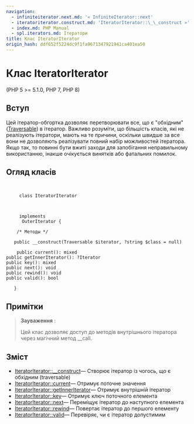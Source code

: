 ```yaml
---
navigation:
  - infiniteiterator.next.md: '« InfiniteIterator::next'
  - iteratoriterator.construct.md: 'IteratorIterator::\_\_construct »'
  - index.md: PHP Manual
  - spl.iterators.md: Ітератори
title: Клас IteratorIterator
origin_hash: ddf652f5224dc9f1fa9671347921941ca401ea50
---
```

# Клас IteratorIterator

(PHP 5 >= 5.1.0, PHP 7, PHP 8)

## Вступ

Цей ітератор-обгортка дозволяє перетворювати все, що є "обхідним" ([Traversable](class.traversable.md)) в ітератор. Важливо розуміти, що більшість класів, які не реалізують ітератори, мають на те причини, оскільки швидше за все вони не дозволяють реалізувати повний набір можливостей ітератора. Якщо так, то повинні бути вжиті заходи для запобігання неправильному використанню, інакше очікується винятків або фатальних помилок.

## Огляд класів

```classsynopsis

    
     class IteratorIterator
    

    
     implements
      OuterIterator {

    /* Методы */
    
   public __construct(Traversable $iterator, ?string $class = null)

    public current(): mixed
public getInnerIterator(): ?Iterator
public key(): mixed
public next(): void
public rewind(): void
public valid(): bool

   }
```

## Примітки

> **Зауваження** :
> 
> Цей клас дозволяє доступ до методів внутрішнього ітератора через магічний метод \_\_call.

## Зміст

-   [IteratorIterator::\_\_construct](iteratoriterator.construct.md)— Створює ітератор із чогось, що є обхідним (traversable)
-   [IteratorIterator::current](iteratoriterator.current.md)— Отримує поточне значення
-   [IteratorIterator::getInnerIterator](iteratoriterator.getinneriterator.md)— Отримує внутрішній ітератор
-   [IteratorIterator::key](iteratoriterator.key.md)— Отримує ключ поточного елемента
-   [IteratorIterator::next](iteratoriterator.next.md)— Переміщує ітератор до наступного елемента
-   [IteratorIterator::rewind](iteratoriterator.rewind.md)— Повертає ітератор до першого елементу
-   [IteratorIterator::valid](iteratoriterator.valid.md)— Перевіряє, чи є ітератор допустимим
